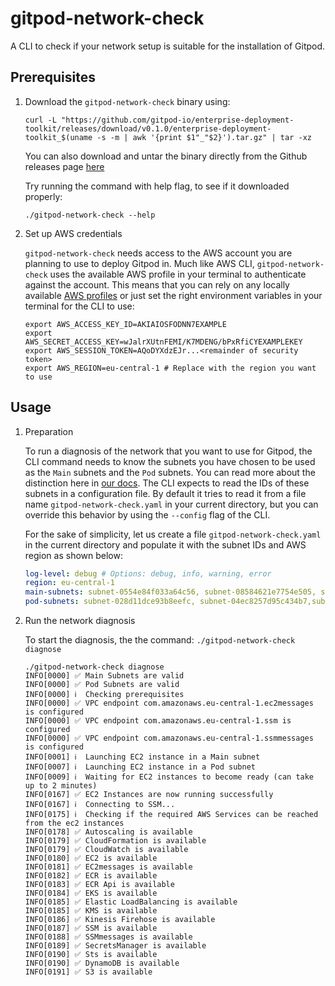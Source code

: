 # gitpod-network-check

A CLI to check if your network setup is suitable for the installation of Gitpod.

## Prerequisites

1. Download the `gitpod-network-check` binary using:
   ```
   curl -L "https://github.com/gitpod-io/enterprise-deployment-toolkit/releases/download/v0.1.0/enterprise-deployment-toolkit_$(uname -s -m | awk '{print $1"_"$2}').tar.gz" | tar -xz
   ```

   You can also download and untar the binary directly from the Github releases page [here](https://github.com/gitpod-io/enterprise-deployment-toolkit/releases/latest)

   Try running the command with help flag, to see if it downloaded properly:
   ```
   ./gitpod-network-check --help
   ```

2. Set up AWS credentials
   
   `gitpod-network-check` needs access to the AWS account you are planning to use to deploy Gitpod in. Much like AWS CLI, `gitpod-network-check` uses the available AWS profile in your terminal to authenticate against the account. This means that you can rely on any locally available [AWS profiles](https://docs.aws.amazon.com/cli/latest/userguide/cli-configure-files.html) or just set the right environment variables in your terminal for the CLI to use:
   ```
   export AWS_ACCESS_KEY_ID=AKIAIOSFODNN7EXAMPLE
   export AWS_SECRET_ACCESS_KEY=wJalrXUtnFEMI/K7MDENG/bPxRfiCYEXAMPLEKEY
   export AWS_SESSION_TOKEN=AQoDYXdzEJr...<remainder of security token>
   export AWS_REGION=eu-central-1 # Replace with the region you want to use
   ```

## Usage

1. Preparation

   To run a diagnosis of the network that you want to use for Gitpod, the CLI command needs to know the subnets you have chosen to be used as the `Main` subnets and the `Pod` subnets. You can read more about the distinction here in [our docs](https://www.gitpod.io/docs/enterprise/getting-started/networking#2-subnet-separation). The CLI expects to read the IDs of these subnets in a configuration file. By default it tries to read it from a file name `gitpod-network-check.yaml` in your current directory, but you can override this behavior by using the `--config` flag of the CLI.

   For the sake of simplicity, let us create a file `gitpod-network-check.yaml` in the current directory and populate it with the subnet IDs and AWS region as shown below:
   ```yaml
   log-level: debug # Options: debug, info, warning, error
   region: eu-central-1
   main-subnets: subnet-0554e84f033a64c56, subnet-08584621e7754e505, subnet-094c6fd68aea493b7
   pod-subnets: subnet-028d11dce93b8eefc, subnet-04ec8257d95c434b7,subnet-00a83550ce709f39c
   ```

2. Run the network diagnosis

   To start the diagnosis, the the command: `./gitpod-network-check diagnose`

   ```
   ./gitpod-network-check diagnose
   INFO[0000] ✅ Main Subnets are valid
   INFO[0000] ✅ Pod Subnets are valid
   INFO[0000] ℹ️  Checking prerequisites
   INFO[0000] ✅ VPC endpoint com.amazonaws.eu-central-1.ec2messages is configured
   INFO[0000] ✅ VPC endpoint com.amazonaws.eu-central-1.ssm is configured
   INFO[0000] ✅ VPC endpoint com.amazonaws.eu-central-1.ssmmessages is configured
   INFO[0001] ℹ️  Launching EC2 instance in a Main subnet
   INFO[0007] ℹ️  Launching EC2 instance in a Pod subnet
   INFO[0009] ℹ️  Waiting for EC2 instances to become ready (can take up to 2 minutes)
   INFO[0167] ✅ EC2 Instances are now running successfully
   INFO[0167] ℹ️  Connecting to SSM...
   INFO[0175] ℹ️  Checking if the required AWS Services can be reached from the ec2 instances
   INFO[0178] ✅ Autoscaling is available
   INFO[0179] ✅ CloudFormation is available
   INFO[0179] ✅ CloudWatch is available
   INFO[0180] ✅ EC2 is available
   INFO[0181] ✅ EC2messages is available
   INFO[0182] ✅ ECR is available
   INFO[0183] ✅ ECR Api is available
   INFO[0184] ✅ EKS is available
   INFO[0185] ✅ Elastic LoadBalancing is available
   INFO[0185] ✅ KMS is available
   INFO[0186] ✅ Kinesis Firehose is available
   INFO[0187] ✅ SSM is available
   INFO[0188] ✅ SSMmessages is available
   INFO[0189] ✅ SecretsManager is available
   INFO[0190] ✅ Sts is available
   INFO[0190] ✅ DynamoDB is available
   INFO[0191] ✅ S3 is available
   ```


